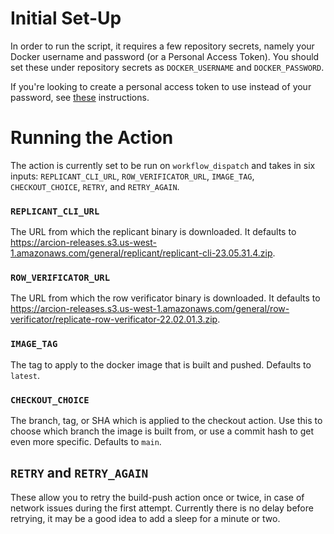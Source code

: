 # Initial Set-Up

In order to run the script, it requires a few repository secrets, namely your Docker username and password (or a Personal Access Token). You should set these under repository secrets as `DOCKER_USERNAME` and `DOCKER_PASSWORD`.

If you're looking to create a personal access token to use instead of your password, see [these](https://docs.docker.com/docker-hub/access-tokens/) instructions.

# Running the Action

The action is currently set to be run on `workflow_dispatch` and takes in six inputs: `REPLICANT_CLI_URL`, `ROW_VERIFICATOR_URL`, `IMAGE_TAG`, `CHECKOUT_CHOICE`, `RETRY`, and `RETRY_AGAIN`.

### `REPLICANT_CLI_URL`
The URL from which the replicant binary is downloaded. It defaults to https://arcion-releases.s3.us-west-1.amazonaws.com/general/replicant/replicant-cli-23.05.31.4.zip.

### `ROW_VERIFICATOR_URL`
The URL from which the row verificator binary is downloaded. It defaults to https://arcion-releases.s3.us-west-1.amazonaws.com/general/row-verificator/replicate-row-verificator-22.02.01.3.zip.

### `IMAGE_TAG`
The tag to apply to the docker image that is built and pushed. Defaults to `latest`.

### `CHECKOUT_CHOICE`
The branch, tag, or SHA which is applied to the checkout action. Use this to choose which branch the image is built from, or use a commit hash to get even more specific. Defaults to `main`.

## `RETRY` and `RETRY_AGAIN`
These allow you to retry the build-push action once or twice, in case of network issues during the first attempt. Currently there is no
delay before retrying, it may be a good idea to add a sleep for a minute or two.